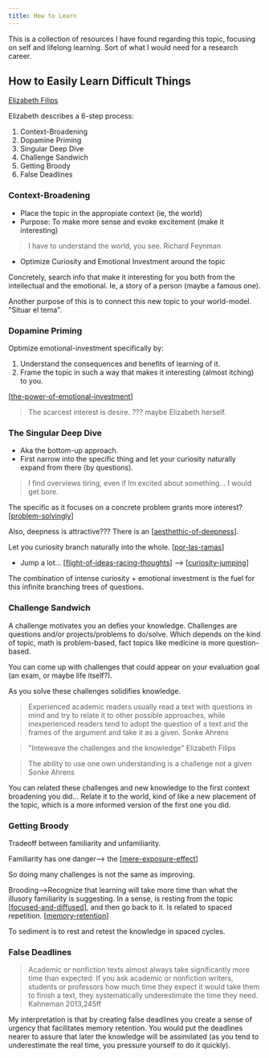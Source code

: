 ```yaml
---
title: How to Learn
---
```


This is a collection of resources I have found regarding this topic, focusing on self and lifelong learning. Sort of what I would need for a research career.

## How to Easily Learn Difficult Things

[Elizabeth Filips](https://youtu.be/Kz_brQBl8xk)

Elizabeth describes a 6-step process:

1. Context-Broadening
1. Dopamine Priming
1. Singular Deep Dive
1. Challenge Sandwich
1. Getting Broody
1. False Deadlines

### Context-Broadening

- Place the topic in the appropiate context (ie, the world)
- Purpose: To make more sense and evoke excitement (make it interesting)

> I have to understand the world, you see.
Richard Feynman

- Optimize Curiosity and Emotional Investment around the topic

Concretely, search info that make it interesting for you both from the intellectual and the emotional. Ie, a story of a person (maybe a famous one).

Another purpose of this is to connect this new topic to your world-model. "Situar el tema".

### Dopamine Priming

Optimize emotional-investment specifically by:

1. Understand the consequences and benefits of learning of it.
1. Frame the topic in such a way that makes it interesting (almost itching) to you.

[[the-power-of-emotional-investment]]

>The scarcest interest is desire.
??? maybe Elizabeth herself.

### The Singular Deep Dive

- Aka the bottom-up approach.
- First narrow into the specific thing and let your curiosity naturally expand from there (by questions).

> I find overviews tiring, even if Im excited about something... I would get bore.

The specific as it focuses on a concrete problem grants more interest? [[problem-solvingly]]

Also, deepness is attractive??? There is an [[aesthethic-of-deepness]].

Let you curiosity branch naturally into the whole. [[por-las-ramas]]

- Jump a lot... [[flight-of-ideas-racing-thoughts]] --> [[curiosity-jumping]]

The combination of intense curiosity + emotional investment is the fuel for this infinite branching trees of questions.

### Challenge Sandwich

A challenge motivates you an defies your knowledge. Challenges are questions and/or projects/problems to do/solve. Which depends on the kind of topic, math is problem-based, fact topics like medicine is more question-based.

You can come up with challenges that could appear on your evaluation goal (an exam, or maybe life itself?).

As you solve these challenges solidifies knowledge.

> Experienced academic readers usually read a text with questions in mind and try to relate it to other possible approaches, while inexperienced readers tend to adopt the question of a text and the frames of the argument and take it as a given.
Sonke Ahrens

>"Inteweave the challenges and the knowledge"
Elizabeth Filips

>The ability to use one own understanding is a challenge not a given
Sonke Ahrens

You can related these challenges and new knowledge to the first context broadening you did... Relate it to the world, kind of like a new placement of the topic, which is a more informed version of the first one you did.

### Getting Broody

Tradeoff between familiarity and unfamiliarity.

Familiarity has one danger--> the [[mere-exposure-effect]]

So doing many challenges is not the same as improving.

Brooding-->Recognize that learning will take more time than what the illusory familiarity is suggesting. In a sense, is resting from the topic [[focused-and-diffused]], and then go back to it. Is related to spaced repetition. [[memory-retention]]

To sediment is to rest and retest the knowledge in spaced cycles.

### False Deadlines

> Academic or nonfiction texts almost always take significantly more time than expected: If you ask academic or nonfiction writers, students or professors how much time they expect it would take them to finish a text, they systematically underestimate the time they need.
Kahneman 2013,245ff

My interpretation is that by creating false deadlines you create a sense of urgency that facilitates memory retention. You would put the deadlines nearer to assure that later the knowledge will be assimilated (as you tend to underestimate the real time, you pressure yourself to do it quickly).











[//begin]: # "Autogenerated link references for markdown compatibility"
[aesthethic-of-deepness]: ./../bubbles/aesthethic-of-deepness "aesthethic-of-deepness"
[curiosity-jumping]: ./../bubbles/curiosity-jumping "curiosity-jumping"
[flight-of-ideas-racing-thoughts]: ./../bubbles/flight-of-ideas-racing-thoughts "flight-of-ideas-racing-thoughts"
[focused-and-diffused]: ./../bubbles/focused-and-diffused "focused-and-diffused"
[memory-retention]: ./../bubbles/memory-retention "memory-retention"
[mere-exposure-effect]: ./../bubbles/mere-exposure-effect "mere-exposure-effect"
[por-las-ramas]: ./../bubbles/por-las-ramas "por-las-ramas"
[problem-solvingly]: ./../bubbles/problem-solvingly "problem-solvingly"
[the-power-of-emotional-investment]: ./../bubbles/the-power-of-emotional-investment "the-power-of-emotional-investment"
[//end]: # "Autogenerated link references"